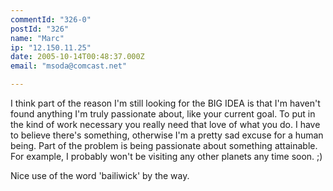 ```yaml
---
commentId: "326-0"
postId: "326"
name: "Marc"
ip: "12.150.11.25"
date: 2005-10-14T00:48:37.000Z
email: "msoda@comcast.net"

---
```

<p>I think part of the reason I'm still looking for the BIG IDEA is that I'm haven't found anything I'm truly passionate about, like your current goal.  To put in the kind of work necessary you really need that love of what you do.  I have to believe there's something, otherwise I'm a pretty sad excuse for a human being.
Part of the problem is being passionate about something attainable.  For example, I probably won't be visiting any other planets any time soon.  ;)</p>
<p>Nice use of the word 'bailiwick' by the way.</p>